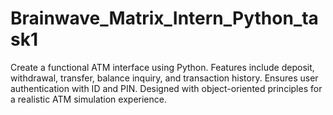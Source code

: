 # Brainwave_Matrix_Intern_Python_task1
Create a functional ATM interface using Python. Features include deposit, withdrawal, transfer, balance inquiry, and transaction history. Ensures user authentication with ID and PIN. Designed with object-oriented principles for a realistic ATM simulation experience.
